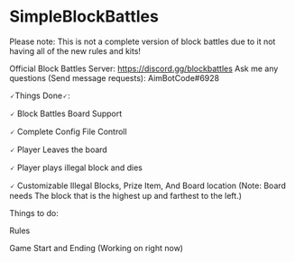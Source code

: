 # SimpleBlockBattles

Please note: This is not a complete version of block battles due to it not having all of the new rules and kits!


Official Block Battles Server: https://discord.gg/blockbattles
Ask me any questions (Send message requests): AimBotCode#6928

🗸Things Done🗸:

🗸 Block Battles Board Support

🗸 Complete Config File Controll

🗸 Player Leaves the board

🗸 Player plays illegal block and dies

🗸 Customizable Illegal Blocks, Prize Item, And Board location  (Note: Board needs The block that is the highest up and farthest to the left.)

Things to do:

  Rules
  
  Game Start and Ending (Working on right now)
  
